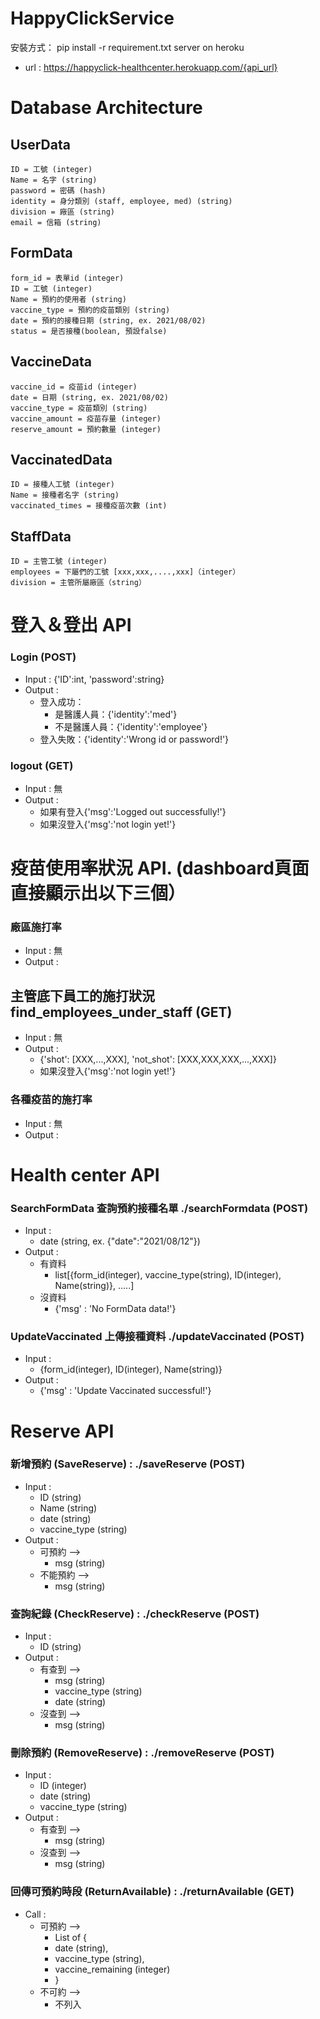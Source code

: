 
# HappyClickService
安裝方式： pip install -r requirement.txt
server on heroku
- url : https://happyclick-healthcenter.herokuapp.com/{api_url}
# Database Architecture

## UserData
    ID = 工號 (integer)
    Name = 名字 (string)
    password = 密碼 (hash)
    identity = 身分類別 (staff, employee, med) (string)
    division = 廠區 (string)
    email = 信箱 (string)
## FormData
    form_id = 表單id (integer)
    ID = 工號 (integer)
    Name = 預約的使用者 (string)
    vaccine_type = 預約的疫苗類別 (string)
    date = 預約的接種日期 (string, ex. 2021/08/02)
    status = 是否接種(boolean, 預設false)
## VaccineData
    vaccine_id = 疫苗id (integer)
    date = 日期 (string, ex. 2021/08/02)
    vaccine_type = 疫苗類別 (string)
    vaccine_amount = 疫苗存量 (integer)
    reserve_amount = 預約數量 (integer)
## VaccinatedData
    ID = 接種人工號 (integer)   
    Name = 接種者名字 (string)
    vaccinated_times = 接種疫苗次數 (int)
## StaffData
    ID = 主管工號 (integer)   
    employees = 下屬們的工號 [xxx,xxx,....,xxx]（integer）
    division = 主管所屬廠區（string）

# 登入＆登出 API
### Login (POST)
- Input : {'ID':int, 'password':string}
- Output : 
    - 登入成功：
      - 是醫護人員：{'identity':'med'}
      - 不是醫護人員：{'identity':'employee'}
    - 登入失敗：{'identity':'Wrong id or password!'}
### logout (GET)
- Input : 無
- Output : 
    - 如果有登入{'msg':'Logged out successfully!'}
    - 如果沒登入{'msg':'not login yet!'}


# 疫苗使用率狀況 API. (dashboard頁面直接顯示出以下三個）
### 廠區施打率
- Input : 無
- Output : 
## 主管底下員工的施打狀況 find_employees_under_staff (GET)
- Input : 無
- Output : 
    - {'shot': [XXX,...,XXX], 'not_shot': [XXX,XXX,XXX,...,XXX]}
    - 如果沒登入{'msg':'not login yet!'}
### 各種疫苗的施打率
- Input : 無
- Output : 

# Health center API
### SearchFormData 查詢預約接種名單 ./searchFormdata (POST)
- Input : 
    - date (string, ex. {"date":"2021/08/12"})
- Output : 
    - 有資料 
        - list[{form_id(integer), vaccine_type(string), ID(integer), Name(string)}, .....]
    - 沒資料 
        - {'msg' : 'No FormData data!'}
### UpdateVaccinated 上傳接種資料 ./updateVaccinated (POST)
- Input : 
    - {form_id(integer), ID(integer), Name(string)}
- Output : 
    - {'msg' : 'Update Vaccinated successful!'}


# Reserve API

### 新增預約 (SaveReserve) : ./saveReserve  (POST)
- Input : 
    - ID   	   (string)
    - Name 	   (string)
    - date 	   (string)
    - vaccine_type (string)
- Output : 
	- 可預約 --> 
	    - msg (string)
	- 不能預約 --> 
    	- msg (string)


### 查詢紀錄 (CheckReserve) : ./checkReserve  (POST)
- Input : 
    - ID (string)
- Output : 
	- 有查到 --> 
    	- msg (string)
    	- vaccine_type (string)
    	- date (string)
	- 沒查到 --> 
	    - msg (string)

### 刪除預約 (RemoveReserve) : ./removeReserve  (POST)
- Input : 
    - ID (integer)
    - date (string)
    - vaccine_type (string)
- Output : 
	- 有查到 --> 
	    - msg (string)
	- 沒查到 -->
	    - msg (string)

### 回傳可預約時段 (ReturnAvailable) : ./returnAvailable  (GET)
- Call : 
	- 可預約 --> 
	    - List of {
	   	 - date (string), 
	  	 - vaccine_type (string), 
	   	 - vaccine_remaining (integer)
	    - }
	- 不可約 --> 
	    - 不列入

